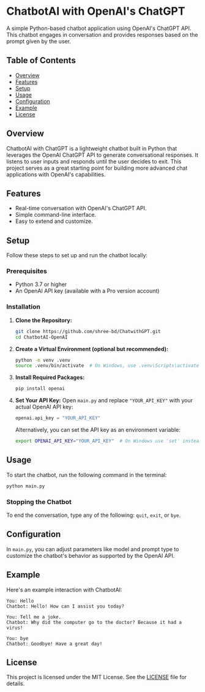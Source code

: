 
# ChatbotAI with OpenAI's ChatGPT

A simple Python-based chatbot application using OpenAI's ChatGPT API. This chatbot engages in conversation and provides responses based on the prompt given by the user.

## Table of Contents
- [Overview](#overview)
- [Features](#features)
- [Setup](#setup)
- [Usage](#usage)
- [Configuration](#configuration)
- [Example](#example)
- [License](#license)

## Overview
ChatbotAI with ChatGPT is a lightweight chatbot built in Python that leverages the OpenAI ChatGPT API to generate conversational responses. It listens to user inputs and responds until the user decides to exit. This project serves as a great starting point for building more advanced chat applications with OpenAI's capabilities.

## Features
- Real-time conversation with OpenAI's ChatGPT API.
- Simple command-line interface.
- Easy to extend and customize.

## Setup
Follow these steps to set up and run the chatbot locally:

### Prerequisites
- Python 3.7 or higher
- An OpenAI API key (available with a Pro version account)

### Installation
1. **Clone the Repository:**
   ```bash
   git clone https://github.com/shree-bd/ChatwithGPT.git
   cd ChatbotAI-OpenAI
   ```

2. **Create a Virtual Environment (optional but recommended):**
   ```bash
   python -m venv .venv
   source .venv/bin/activate  # On Windows, use .venv\Scripts\activate
   ```

3. **Install Required Packages:**
   ```bash
   pip install openai
   ```

4. **Set Your API Key:**
   Open `main.py` and replace `"YOUR_API_KEY"` with your actual OpenAI API key:
   ```python
   openai.api_key = "YOUR_API_KEY"
   ```

   Alternatively, you can set the API key as an environment variable:
   ```bash
   export OPENAI_API_KEY="YOUR_API_KEY"  # On Windows use 'set' instead of 'export'
   ```

## Usage
To start the chatbot, run the following command in the terminal:

```bash
python main.py
```

### Stopping the Chatbot
To end the conversation, type any of the following: `quit`, `exit`, or `bye`.

## Configuration
In `main.py`, you can adjust parameters like model and prompt type to customize the chatbot's behavior as supported by the OpenAI API.

## Example
Here's an example interaction with ChatbotAI:
```plaintext
You: Hello
Chatbot: Hello! How can I assist you today?

You: Tell me a joke.
Chatbot: Why did the computer go to the doctor? Because it had a virus!

You: bye
Chatbot: Goodbye! Have a great day!
```

## License
This project is licensed under the MIT License. See the [LICENSE](LICENSE) file for details.
